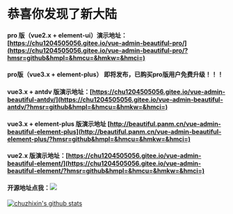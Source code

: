 # 恭喜你发现了新大陆

#### pro 版（vue2.x + element-ui）演示地址：[https://chu1204505056.gitee.io/vue-admin-beautiful-pro/](https://chu1204505056.gitee.io/vue-admin-beautiful-pro/?hmsr=github&hmpl=&hmcu=&hmkw=&hmci=)

#### pro版（vue3.x + element-plus） 即将发布，已购买pro版用户免费升级！！！

#### vue3.x  + antdv 版演示地址：[https://chu1204505056.gitee.io/vue-admin-beautiful-antdv/](https://chu1204505056.gitee.io/vue-admin-beautiful-antdv/?hmsr=github&hmpl=&hmcu=&hmkw=&hmci=)

#### vue3.x + element-plus 版演示地址 [http://beautiful.panm.cn/vue-admin-beautiful-element-plus](http://beautiful.panm.cn/vue-admin-beautiful-element-plus/?hmsr=github&hmpl=&hmcu=&hmkw=&hmci=)

#### vue2.x 版演示地址：[https://chu1204505056.gitee.io/vue-admin-beautiful-element/](https://chu1204505056.gitee.io/vue-admin-beautiful-element/?hmsr=github&hmpl=&hmcu=&hmkw=&hmci=)

#### 开源地址点我：[![](https://img.shields.io/github/stars/chuzhixin/vue-admin-beautiful?style=flat-square&label=Stars&logo=github)](https://github.com/chuzhixin/vue-admin-beautiful)

[![chuzhixin's github stats](https://github-readme-stats.vercel.app/api?username=chuzhixin)](https://github.com/chuzhixin/vue-admin-beautiful)
